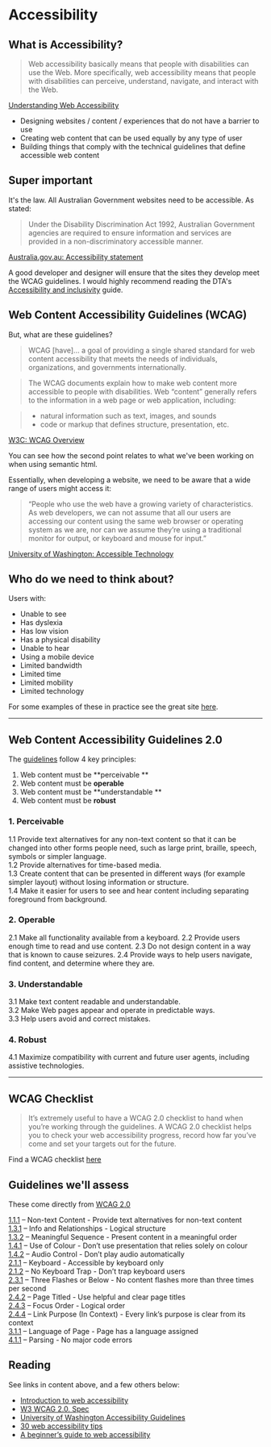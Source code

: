 # Accessibility

## What is Accessibility?

> Web accessibility basically means that people with disabilities can use the Web. More specifically, web accessibility means that people with disabilities can perceive, understand, navigate, and interact with the Web.

[Understanding Web Accessibility](http://uiaccess.com/understanding.html)

*   Designing websites / content / experiences that do not have a barrier to use
*   Creating web content that can be used equally by any type of user
*   Building things that comply with the technical guidelines that define accessible web content

## Super important

It's the law. All Australian Government websites need to be accessible. As stated:
> Under the Disability Discrimination Act 1992, Australian Government agencies are required to ensure information and services are provided in a non-discriminatory accessible manner.

[Australia.gov.au: Accessibility statement](https://www.australia.gov.au/accessibility)

A good developer and designer will ensure that the sites they develop meet the WCAG guidelines. I would highly recommend reading the DTA's [Accessibility and inclusivity](https://guides.service.gov.au/content-guide/accessibility-inclusivity/) guide. 

## Web Content Accessibility Guidelines (WCAG)

But, what are these guidelines?

> WCAG [have]... a goal of providing a single shared standard for web content accessibility that meets the needs of individuals, organizations, and governments internationally.

> The WCAG documents explain how to make web content more accessible to people with disabilities. Web “content” generally refers to the information in a web page or web application, including:

>*  natural information such as text, images, and sounds
>*  code or markup that defines structure, presentation, etc.

[W3C: WCAG Overview](https://www.w3.org/WAI/standards-guidelines/wcag/)

You can see how the second point relates to what we've been working on when using semantic html. 

Essentially, when developing a website, we need to be aware that a wide range of users might access it:

> “People who use the web have a growing variety of characteristics. As web developers, we can not assume that all our users are accessing our content using the same web browser or operating system as we are, nor can we assume they’re using a traditional monitor for output, or keyboard and mouse for input.”

[University of Washington: Accessible Technology](https://www.washington.edu/accessibility/web/)

## Who do we need to think about? 

Users with:
*   Unable to see
*   Has dyslexia
*   Has low vision
*   Has a physical disability 
*   Unable to hear
*   Using a mobile device 
*   Limited bandwidth 
*   Limited time 
*   Limited mobility 
*   Limited technology

For some examples of these in practice see the great site [here](https://www.washington.edu/accessibility/web/).
<hr>

## Web Content Accessibility Guidelines 2.0

The [guidelines](https://www.w3.org/TR/WCAG21/) follow 4 key principles:

1.   Web content must be **perceivable **
2.   Web content must be **operable**
3.   Web content must be **understandable **
4.   Web content must be **robust**

### 1. Perceivable
1.1 Provide text alternatives for any non-text content so that it can be changed into other forms people need, such as large print, braille, speech, symbols or simpler language.  
1.2 Provide alternatives for time-based media.  
1.3 Create content that can be presented in different ways (for example simpler layout) without losing information or structure.  
1.4 Make it easier for users to see and hear content including separating foreground from background.

### 2.  Operable

2.1 Make all functionality available from a keyboard.
2.2 Provide users enough time to read and use content.
2.3 Do not design content in a way that is known to cause seizures.
2.4 Provide ways to help users navigate, find content, and determine where they are.

### 3. Understandable

3.1 Make text content readable and understandable.  
3.2 Make Web pages appear and operate in predictable ways.  
3.3 Help users avoid and correct mistakes.  


### 4. Robust
4.1 Maximize compatibility with current and future user agents, including assistive technologies.

<hr>

## WCAG Checklist
> It’s extremely useful to have a WCAG 2.0 checklist to hand when you’re working through the guidelines. A WCAG 2.0 checklist helps you to check your web accessibility progress, record how far you’ve come and set your targets out for the future.

Find a WCAG checklist [here](https://www.wuhcag.com/wcag-checklist/)

## Guidelines we'll assess
These come directly from [WCAG 2.0](https://www.w3.org/TR/WCAG21/)

[1.1.1](https://www.w3.org/WAI/WCAG21/quickref/?versions=2.0#non-text-content) – Non-text Content - Provide text alternatives for non-text content  
[1.3.1](https://www.w3.org/WAI/WCAG21/quickref/?versions=2.0#info-and-relationships) – Info and Relationships - Logical structure  
[1.3.2](https://www.w3.org/WAI/WCAG21/quickref/?versions=2.0#meaningful-sequence) – Meaningful Sequence - Present content in a meaningful order  
[1.4.1](https://www.w3.org/WAI/WCAG21/quickref/?versions=2.0#use-of-color) – Use of Colour - Don’t use presentation that relies solely on colour  
[1.4.2](https://www.w3.org/WAI/WCAG21/quickref/?versions=2.0#audio-control) – Audio Control - Don’t play audio automatically  
[2.1.1](https://www.w3.org/WAI/WCAG21/quickref/?versions=2.0#keyboard) – Keyboard - Accessible by keyboard only  
[2.1.2](https://www.w3.org/WAI/WCAG21/quickref/?versions=2.0#no-keyboard-trap) – No Keyboard Trap - Don’t trap keyboard users  
[2.3.1](https://www.w3.org/WAI/WCAG21/quickref/?versions=2.0#three-flashes-or-below-threshold) – Three Flashes or Below - No content flashes more than three times per second  
[2.4.2](https://www.w3.org/WAI/WCAG21/quickref/?versions=2.0#page-titled) – Page Titled - Use helpful and clear page titles  
[2.4.3](https://www.w3.org/WAI/WCAG21/quickref/?versions=2.0#focus-order) – Focus Order - Logical order  
[2.4.4](https://www.w3.org/WAI/WCAG21/quickref/?versions=2.0#link-purpose-in-context) – Link Purpose (In Context) - Every link’s purpose is clear from its context  
[3.1.1](https://www.w3.org/WAI/WCAG21/quickref/?versions=2.0#language-of-page) – Language of Page - Page has a language assigned  
[4.1.1](https://www.w3.org/WAI/WCAG21/quickref/?versions=2.0#parsing) – Parsing - No major code errors  


## Reading
See links in content above, and  a few others below:
*   [Introduction to web accessibility](http://webaim.org/intro/)
*   [W3 WCAG 2.0. Spec ](https://www.w3.org/TR/WCAG20/)
*   [University of Washington Accessibility Guidelines](http://www.washington.edu/accessibility/web/)
*   [30 web accessibility tips](http://www.washington.edu/accesscomputing/tips/)
*   [A beginner’s guide to web accessibility](http://webdesign.tutsplus.com/courses/a-beginners-guide-to-web-accessibility)



